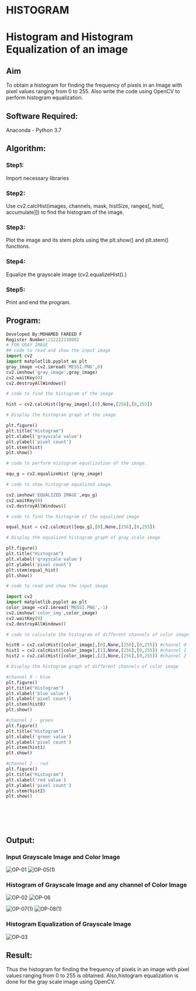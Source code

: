 # HISTOGRAM
# Histogram and Histogram Equalization of an image
## Aim
To obtain a histogram for finding the frequency of pixels in an Image with pixel values ranging from 0 to 255. Also write the code using OpenCV to perform histogram equalization.

## Software Required:
Anaconda - Python 3.7

## Algorithm:
### Step1:
Import necessary libraries

### Step2:
Use cv2.calcHist(images, channels, mask, histSize, ranges[, hist[, accumulate]]) to find the histogram of the image.

### Step3:

Plot the image and its stem plots using the plt.show() and plt.stem() functions.
### Step4:

Equalize the grayscale image (cv2.equalizeHist().)
### Step5:
Print and end the program.
## Program:
```python
Developed By:MOHAMED FAREED F
Register Number:212222230082
# FOR GRAY IMAGE
## code to read and show the input image
import cv2
import matplotlib.pyplot as plt
gray_image =cv2.imread('MESSI.PNG',0)
cv2.imshow('gray_image',gray_image) 
cv2.waitKey(0) 
cv2.destroyAllWindows()

# code to find the histogram of the image

hist = cv2.calcHist([gray_image],[0],None,[256],[0,255])

# Display the histogram graph of the image

plt.figure()
plt.title("Histogram")
plt.xlabel('grayscale value')
plt.ylabel('pixel count')
plt.stem(hist)
plt.show()

# code to perform histogram equalization of the image. 

equ_g = cv2.equalizeHist (gray_image)

# code to show histogram equalized image. 

cv2.imshow('EQUALIZED IMAGE',equ_g)
cv2.waitKey(0)
cv2.destroyAllWindows()

# code to find the histogram of the equalized image

equal_hist = cv2.calcHist([equ_g],[0],None,[256],[0,255])

# Display the equalized histogram graph of gray scale image

plt.figure()
plt.title("Histogram")
plt.xlabel('grayscale value')
plt.ylabel('pixel count')
plt.stem(equal_hist)
plt.show()
```
```python
# code to read and show the input image

import cv2
import matplotlib.pyplot as plt
color_image =cv2.imread('MESSI.PNG',-1)
cv2.imshow('color_img',color_image) 
cv2.waitKey(0) 
cv2.destroyAllWindows()

# code to calculate the histogram of different channels of color image

hist0 = cv2.calcHist([color_image],[0],None,[256],[0,255]) #channel 0 - blue
hist1 = cv2.calcHist([color_image],[1],None,[256],[0,255]) #channel 1 - green
hist2 = cv2.calcHist([color_image],[2],None,[256],[0,255]) #channel 2 - red

# Display the histogram graph of different channels of color image

#channel 0 - blue
plt.figure()
plt.title("Histogram")
plt.xlabel('blue value')
plt.ylabel('pixel count')
plt.stem(hist0)
plt.show()

#channel 1 - green
plt.figure()
plt.title("Histogram")
plt.xlabel('green value')
plt.ylabel('pixel count')
plt.stem(hist1)
plt.show()

#channel 2 - red
plt.figure()
plt.title("Histogram")
plt.xlabel('red value')
plt.ylabel('pixel count')
plt.stem(hist2)
plt.show()







```
## Output:
### Input Grayscale Image and Color Image
![OP-01](https://github.com/MOHAMED-FAREED-22001617/HISTOGRAM/assets/121412904/8bf0e1f8-ef6e-4757-b6b0-2450ac737584)
![OP-05(1)](https://github.com/MOHAMED-FAREED-22001617/HISTOGRAM/assets/121412904/7458774b-3f46-46dd-93db-3a17460f7c62)




### Histogram of Grayscale Image and any channel of Color Image
![OP-02](https://github.com/MOHAMED-FAREED-22001617/HISTOGRAM/assets/121412904/692f4b78-8e51-4cd1-9c78-f97f77a2a6cd)
![OP-06](https://github.com/MOHAMED-FAREED-22001617/HISTOGRAM/assets/121412904/a3b6ff09-52ec-46ed-be64-aebb228ace66)

![OP-07(1)](https://github.com/MOHAMED-FAREED-22001617/HISTOGRAM/assets/121412904/b748e626-d58a-4a44-be6f-43da9b6f14a8)
![OP-08(1)](https://github.com/MOHAMED-FAREED-22001617/HISTOGRAM/assets/121412904/609617c4-10fe-4678-822e-f54bfed08e58)

### Histogram Equalization of Grayscale Image
![OP-03](https://github.com/MOHAMED-FAREED-22001617/HISTOGRAM/assets/121412904/001326d0-d43e-4137-8b2a-30f71e49964e)


## Result: 
Thus the histogram for finding the frequency of pixels in an image with pixel values ranging from 0 to 255 is obtained. Also,histogram equalization is done for the gray scale image using OpenCV.
